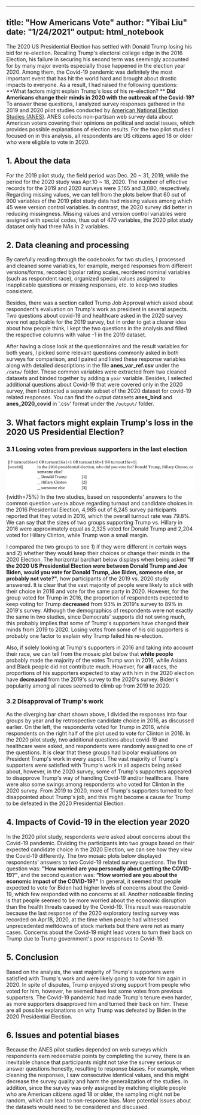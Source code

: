 
<!-- rnb-text-begin -->

---
title: "How Americans Vote"
author: "Yibai Liu"
date: "1/24/2021"
output: html_notebook
---


<!-- rnb-text-end -->



<!-- rnb-text-begin -->



<!-- rnb-text-end -->



<!-- rnb-text-begin -->


The 2020 US Presidential Election has settled with Donald Trump losing his bid for re-election. Recalling Trump's electoral college edge in the 2016 Election, his failure in securing his second term was seemingly accounted for by many major events especially those happened in the election year 2020. Among them, the Covid-19 pandemic was definitely the most important event that has hit the world hard and brought about drastic impacts to everyone. As a result, I had raised the following questions: 
    **What factors might explain Trump's loss of his re-election? **
    **Did Americans change their minds in 2020 with the outbreak of the Covid-19?**
To answer these questions, I analyzed survey responses gathered in the 2019 and 2020 pilot studies conducted by [American National Election Studies (ANES)](https://electionstudies.org/). ANES collects non-partisan web survey data about American voters covering their opinions on political and social issues, which provides possible explanations of election results. For the two pilot studies I focused on in this analysis, all respondents are US citizens aged 18 or older who were eligible to vote in 2020. 

## 1. About the data

<!-- rnb-text-end -->



<!-- rnb-text-begin -->


For the 2019 pilot study, the field period was Dec. 20 ~ 31, 2019, while the period for the 2020 study was Apr.10 ~ 18, 2020. The number of effective records for the 2019 and 2020 surveys were 3,165 and 3,080, respectively. Regarding missing values, we can tell from the plots below that 60 out of 900 variables of the 2019 pilot study data had missing values among which 45 were version control variables. In contrast, the 2020 survey did better in reducing missingness. Missing values and version control variables were assigned with special codes, thus out of 470 variables, the 2020 pilot study dataset only had three NAs in 2 variables.


<!-- rnb-text-end -->


<!-- rnb-chunk-begin -->



<!-- rnb-chunk-end -->


<!-- rnb-text-begin -->


## 2. Data cleaning and processing

By carefully reading through the codebooks for two studies, I processed and cleaned some variables, for example, merged responses from different versions/forms, recoded bipolar rating scales, reordered nominal variables (such as respondent race), organized special values assigned to inapplicable questions or missing responses, etc. to keep two studies consistent. 

Besides, there was a section called Trump Job Approval which asked about respondent's evaluation on Trump's work as president in several aspects. Two questions about covid-19 and healthcare asked in the 2020 survey were not applicable for the 2019 survey, but in order to get a clearer idea about how people think, I kept the two questions in the analysis and filled the respective columns with value -1 in the 2019 dataset.  


<!-- rnb-text-end -->



<!-- rnb-text-begin -->


After having a close look at the questionnaires and the result variables for both years, I picked some relevant questions commonly asked in both surveys for comparison, and I paired and listed these response variables along with detailed descriptions in the file **anes_var_ref.csv** under the `/data/` folder. These common variables were extracted from two cleaned datasets and binded together by adding a `year` variable. Besides, I selected additional questions about Covid-19 that were covered only in the 2020 survey, then I extracted a separate subset of the 2020 dataset for covid-19 related responses. 
You can find the output datasets **anes_bind** and **anes_2020_covid** in '.csv' format under the `/output/` folder.


<!-- rnb-text-end -->



<!-- rnb-text-begin -->



<!-- rnb-text-end -->






<!-- rnb-text-begin -->


## 3. What factors might explain Trump's loss in the 2020 US Presidential Election?

### 3.1 Losing votes from previous supporters in the last election

![](https://raw.githubusercontent.com/ybliu9/How-Americans-Vote/master/figs/vote16.png){width=75%}
In the two studies, based on respondents' answers to the common question `vote16` above regarding turnout and candidate choices in the 2016 Presidential Election, 4,985 out of 6,245 survey participants reported that they voted in 2016, which the overall turnout rate was 79.8%. We can say that the sizes of two groups supporting Trump vs. Hillary in 2016 were approximately equal as 2,325 voted for Donald Trump and 2,204 voted for Hillary Clinton, while Trump won a small margin. 


<!-- rnb-text-end -->


<!-- rnb-chunk-begin -->



<!-- rnb-chunk-end -->


<!-- rnb-text-begin -->


I compared the two groups to see 1) if they were different in certain ways and 2) whether they would keep their choices or change their minds in the 2020 Election. The horizontal barchart below displays when being asked **"If the 2020 US Presidential Election were between Donald Trump and Joe Biden, would you vote for Donald Trump, Joe Biden, someone else, or probably not vote?"**, how participants of the 2019 vs. 2020 study answered. It is clear that the vast majority of people were likely to stick with their choice in 2016 and vote for the same party in 2020. However, for the group voted for Trump in 2016, the proportion of respondents expected to keep voting for Trump **decreased** from 93% in 2019's survey to 89% in 2019's survey. Although the demographics of respondents were not exactly the same in two studies, since Democrats' supports did not swing much, this probably implies that some of Trump's supporters have changed their minds from 2019 to 2020. Losing votes from some of his old supporters is probably one factor to explain why Trump failed his re-election. 

<!-- rnb-text-end -->


<!-- rnb-chunk-begin -->



<!-- rnb-chunk-end -->


<!-- rnb-text-begin -->


Also, if solely looking at Trump's supporters in 2016 and taking into account their race, we can tell from the mosaic plot below that **white people** probably made the majority of the votes Trump won in 2016, while Asians and Black people did not contribute much. However, for **all** races, the proportions of his supporters expected to stay with him in the 2020 election have **decreased** from the 2019's survey to the 2020's survey. Biden's popularity among all races seemed to climb up from 2019 to 2020. 


<!-- rnb-text-end -->


<!-- rnb-chunk-begin -->



<!-- rnb-chunk-end -->


<!-- rnb-text-begin -->


### 3.2 Disapproval of Trump's work


<!-- rnb-text-end -->


<!-- rnb-chunk-begin -->



<!-- rnb-chunk-end -->


<!-- rnb-text-begin -->


As the diverging bar chart shown above, I divided the responses into four groups by year and by retrospective candidate choice in 2016, as discussed earlier. On the left, the respondents voted for Trump in 2016, while respondents on the right half of the plot used to vote for Clinton in 2016. In the 2020 pilot study, two additional questions about covid-19 and healthcare were asked, and respondents were randomly assigned to one of the questions.
It is clear that these groups had bipolar evaluations on President Trump's work in every aspect. The vast majority of Trump's supporters were satisfied with Trump's work in all aspects being asked about, however, in the 2020 survey, some of Trump's supporters appeared to disapprove Trump's way of handling Covid-19 and/or healthcare. There were also some swings among respondents who voted for Clinton in the 2020 survey. From 2019 to 2020, more of Trump's supporters turned to feel disappointed about Trump's job, and this might become a cause for Trump to be defeated in the 2020 Presidential Election. 

## 4. Impacts of Covid-19 in the election year 2020 

In the 2020 pilot study, respondents were asked about concerns about the Covid-19 pandemic. Dividing the participants into two groups based on their expected candidate choice in the 2020 Election, we can see how they view the Covid-19 differently. The two mosaic plots below displayed respondents' answers to two Covid-19 related survey questions. The first question was: **"How worried are you personally about getting the COVID-19?"**, and the second question was: **"How worried are you about the economic impact of the COVID-19?"**
In general, it seemed that people expected to vote for Biden had higher levels of concerns about the Covid-19, which few responded with no concerns at all. Another noticeable finding is that people seemed to be more worried about the economic disruption than the health threats caused by the Covid-19. This result was reasonable because the last response of the 2020 exploratory testing survey was recorded on Apr.18, 2020, at the time when people had witnessed unprecedented meltdowns of stock markets but there were not as many cases. Concerns about the Covid-19 might lead voters to turn their back on Trump due to Trump government's poor responses to Covid-19.  


<!-- rnb-text-end -->


<!-- rnb-chunk-begin -->



<!-- rnb-chunk-end -->


<!-- rnb-text-begin -->


## 5. Conclusion

Based on the analysis, the vast majority of Trump's supporters were satisfied with Trump's work and were likely going to vote for him again in 2020. In spite of disputes, Trump enjoyed strong support from people who voted for him, however, he seemed have lost some votes from previous supporters. The Covid-19 pandemic had made Trump's tenure even harder, as more supporters disapproved him and turned their back on him. These are all possible explanations on why Trump was defeated by Biden in the 2020 Presidential Election.

## 6. Issues and potential biases

Because the ANES pilot studies depended on web surveys which respondents earn redeemable points by completing the survey, there is an inevitable chance that participants might not take the survey serious or answer questions honestly, resulting to response biases. For example, when cleaning the responses, I saw consecutive identical values, and this might decrease the survey quality and harm the generalization of the studies. In addition, since the survey was only assigned by matching eligible people who are American citizens aged 18 or older, the sampling might not be random, which can lead to non-response bias. More potential issues about the datasets would need to be considered and discussed. 

<!-- rnb-text-end -->

